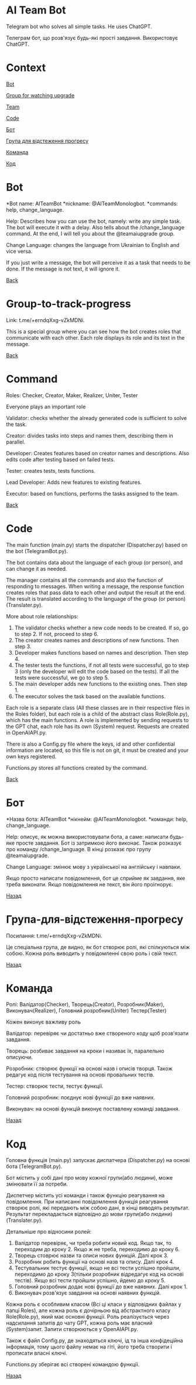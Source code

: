 # AI Team Bot
Telegram bot who solves all simple tasks.
He uses ChatGPT.

Телеграм бот, що розв'язує будь-які прості завдання.
Використовує ChatGPT.

# Context

[Bot](#Bot)

[Group for watching upgrade](#Group-for-watch-upgrade)

[Team](#Team)

[Code](#Code)

[Бот](#Бот)

[Група для відстеження прогресу](#Група-для-відстеження-прогресу)

[Команда](#Команда)

[Код](#Код)

# Bot
*Bot name: AITeamBot
*nickname: @AITeamMonologbot.
*commands: help, change_language.

Help: Describes how you can use the bot, namely: write any simple task. The bot will execute it with a delay. Also tells about the /change_language command. At the end, I will tell you about the @teamaiupgrade group.

Change Language: changes the language from Ukrainian to English and vice versa.

If you just write a message, the bot will perceive it as a task that needs to be done. If the message is not text, it will ignore it.

[Back](#Context)

# Group-to-track-progress

Link: t.me/+erndqXxg-vZkMDNi.

This is a special group where you can see how the bot creates roles that communicate with each other. Each role displays its role and its text in the message.

[Back](#Context)

# Command

Roles: Checker, Creator, Maker, Realizer, Uniter, Tester

Everyone plays an important role

Validator: checks whether the already generated code is sufficient to solve the task.

Creator: divides tasks into steps and names them, describing them in parallel.

Developer: Creates features based on creator names and descriptions. Also edits code after testing based on failed tests.

Tester: creates tests, tests functions.

Lead Developer: Adds new features to existing features.

Executor: based on functions, performs the tasks assigned to the team.

[Back](#Context)

# Code

The main function (main.py) starts the dispatcher (Dispatcher.py) based on the bot (TelegramBot.py).

The bot contains data about the language of each group (or person), and can change it as needed.

The manager contains all the commands and also the function of responding to messages.
When writing a message, the response function creates roles that pass data to each other and output the result at the end. The result is translated according to the language of the group (or person) (Translater.py).

More about role relationships:
1. The validator checks whether a new code needs to be created. If so, go to step 2.
If not, proceed to step 6.
2. The creator creates names and descriptions of new functions. Then step 3.
3. Developer makes functions based on names and description. Then step 4.
4. The tester tests the functions, if not all tests were successful, go to step 3 (only the developer will edit the code based on the tests).
If all the tests were successful, we go to step 5.
5. The main developer adds new functions to the existing ones. Then step 1.
6. The executor solves the task based on the available functions.

Each role is a separate class (All these classes are in their respective files in the Roles folder), but each role is a child of the abstract class Role(Role.py), which has the main functions. A role is implemented by sending requests to the GPT chat, each role has its own (System) request. Requests are created in OpenAIAPI.py.

There is also a Config.py file where the keys, id and other confidential information are located, so this file is not on git, it must be created and your own keys registered.

Functions.py stores all functions created by the command.

[Back](#Context)


# Бот

*Назва бота: AITeamBot
*нікнейм: @AITeamMonologbot.
*команди: help, change_language.

Help: описує, як можна використовувати бота, а саме: написати будь-яке просте завдання. Бот із затримкою його виконає. Також розказує про команду /change_language. В кінці розказє про групу @teamaiupgrade.

Change Language: змінює мову з української на англійську і навпаки.

Якщо просто написати повідомлення, бот це сприйме як завдання, яке треба виконати. Якщо повідомлення не текст, він його проігнорує.

[Назад](#Context)

# Група-для-відстеження-прогресу

Посилання: t.me/+erndqXxg-vZkMDNi.

Це спеціальна група, де видно, як бот створює ролі, які спілкуються між собою. Кожна роль виводить у повідомленні свою роль і свій текст.

[Назад](#Context)

# Команда

Ролі: Валідатор(Checker), Творець(Creator), Розробник(Maker), Виконувач(Realizer), Головний розробник(Uniter) Тестер(Tester) 

Кожен виконує важливу роль

Валідатор: перевіряє чи достатньо вже створеного коду щоб розв'язати завдання.

Творець: розбиває завдання на кроки і називає їх, паралельно описуючи.

Розробник: створює функції на основі назв і описів творця. Також редагує код після тестування на основі провальних тестів.

Тестер: створює тести, тестує функції.

Головний розробник: поєднує нові функції до вже наявних.

Виконувач: на основі функцій виконує поставлену команді завдання.

[Назад](#Context)

# Код

Головна функція (main.py) запускає диспатчера (Dispatcher.py) на основі бота (TelegramBot.py).

Бот містить у собі дані про мову кожної групи(або людини), може змінювати її за потреби.

Диспетчер містить усі команди і також функцію реагування на повідомлення.
При написанні повідомлення функція реагування створює ролі, які передають між собою дані, в кінці виводять результат. Результат перекладається відповідно до мови групи(або людини)(Translater.py). 

Детальніше про відносини ролей: 
1. Валідатор перевіряє, чи треба робити новий код. Якщо так, то переходим до кроку 2.
Якщо ж не треба, переходимо до кроку 6.
2. Творець стоврює назви та описи нових функцій. Далі крок 3.
3. Розробник робить функції на основі назв та опису. Далі крок 4.
4. Тестувальник тестує функції, якщо не всі тести успішно пройшли, переходимо до кроку 3(тільки розробник відредагує код на основі тестів).
Якщо всі тести пройшли успішно, йдемо до кроку 5.
5. Головний розробник додає нові функції до вже наявних. Далі крок 1.
6. Виконувач розв'язує завдання на основі наявних функцій.

Кожна роль є особливим класом (Всі ці класи у відповідних файлах у папці Roles), але кожна роль є дочірньою від абстрактного класу Role(Role.py), який має основні функції. Роль реалізується через надсилання запитів до чату GPT, кожна роль має власний (System)запит. Запити створюються у OpenAIAPI.py. 

Також є файл Config.py, де знаходяться ключі, ід та інша конфідеційна інформація, тому цього файлу немає на гіті, його треба створити і прописати власні ключі.

Functions.py зберігає всі створені командою функції.

[Назад](#Context)
